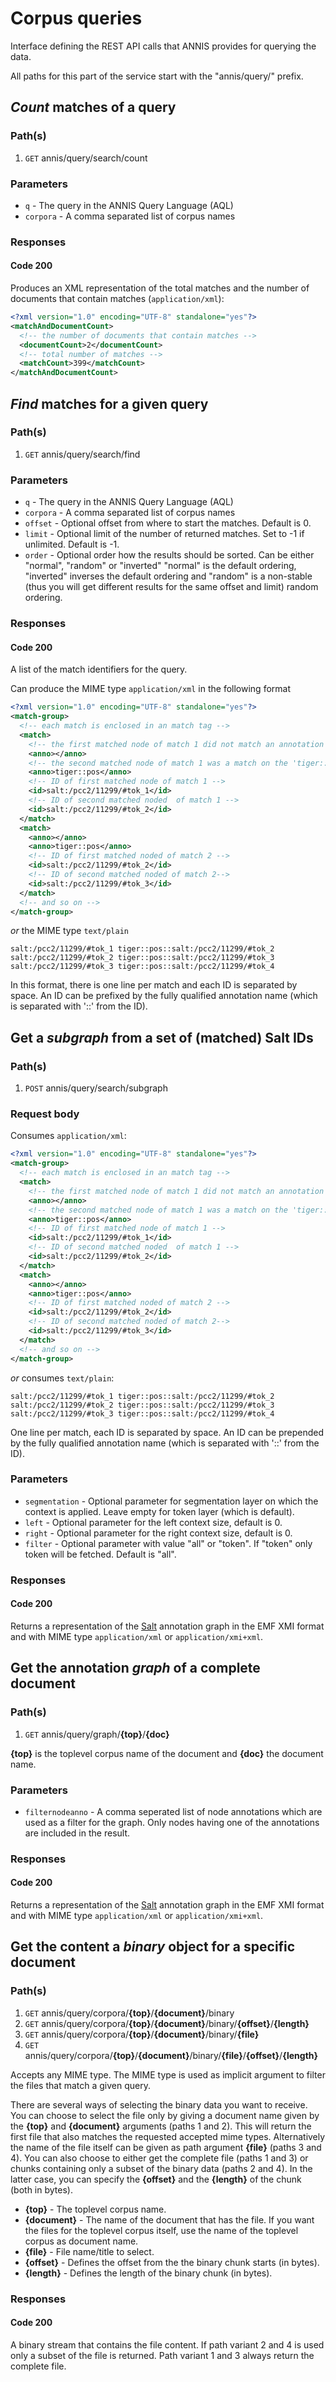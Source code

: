 # Corpus queries

Interface defining the REST API calls that ANNIS provides for querying the data. 

All paths for this part of the service start with the "annis/query/" prefix.

## *Count* matches of a query 

### Path(s)

1. `GET` annis/query/search/count


### Parameters

- `q` - The query in the ANNIS Query Language (AQL)
- `corpora` - A comma separated list of corpus names 

### Responses

#### Code 200

Produces an XML representation of the total matches and the number of documents that contain matches (`application/xml`):

```xml
<?xml version="1.0" encoding="UTF-8" standalone="yes"?>
<matchAndDocumentCount>
  <!-- the number of documents that contain matches -->
  <documentCount>2</documentCount>
  <!-- total number of matches -->
  <matchCount>399</matchCount>
</matchAndDocumentCount>
```


## *Find* matches for a given query

### Path(s)

1. `GET` annis/query/search/find 

### Parameters

- `q` - The query in the ANNIS Query Language (AQL)
- `corpora` - A comma separated list of corpus names 
- `offset` - Optional offset from where to start the matches. Default is 0. 
- `limit` - Optional limit of the number of returned matches. Set to -1 if unlimited. Default is -1. 
- `order` - Optional order how the results should be sorted. Can be either "normal", "random" or "inverted" "normal" is the default ordering, "inverted" inverses the default ordering and "random" is a non-stable (thus you will get different results for the same offset and limit) random ordering. 

### Responses

#### Code 200

A list of the match identifiers for the query.

Can produce the MIME type `application/xml` in the following format

```xml
<?xml version="1.0" encoding="UTF-8" standalone="yes"?>
<match-group>
  <!-- each match is enclosed in an match tag -->
  <match>
    <!-- the first matched node of match 1 did not match an annotation -->
    <anno></anno>
    <!-- the second matched node of match 1 was a match on the 'tiger::pos' annotation-->
    <anno>tiger::pos</anno>
    <!-- ID of first matched node of match 1 -->
    <id>salt:/pcc2/11299/#tok_1</id>
    <!-- ID of second matched noded  of match 1 -->
    <id>salt:/pcc2/11299/#tok_2</id>
  </match>
  <match>
    <anno></anno>
    <anno>tiger::pos</anno>
    <!-- ID of first matched noded of match 2 -->
    <id>salt:/pcc2/11299/#tok_2</id>
    <!-- ID of second matched noded of match 2-->
    <id>salt:/pcc2/11299/#tok_3</id>
  </match>
  <!-- and so on -->
</match-group>
```

*or* the MIME type `text/plain`
```
salt:/pcc2/11299/#tok_1 tiger::pos::salt:/pcc2/11299/#tok_2
salt:/pcc2/11299/#tok_2 tiger::pos::salt:/pcc2/11299/#tok_3
salt:/pcc2/11299/#tok_3 tiger::pos::salt:/pcc2/11299/#tok_4
```
In this format, there is one line per match and each ID is separated by space.
An ID can be prefixed by the fully qualified annotation name (which is separated with '::' from the ID).

## Get a *subgraph* from a set of (matched) Salt IDs

### Path(s)

1. `POST` annis/query/search/subgraph

### Request body

Consumes `application/xml`:

```xml
<?xml version="1.0" encoding="UTF-8" standalone="yes"?>
<match-group>
  <!-- each match is enclosed in an match tag -->
  <match>
    <!-- the first matched node of match 1 did not match an annotation -->
    <anno></anno>
    <!-- the second matched node of match 1 was a match on the 'tiger::pos' annotation-->
    <anno>tiger::pos</anno>
    <!-- ID of first matched node of match 1 -->
    <id>salt:/pcc2/11299/#tok_1</id>
    <!-- ID of second matched noded  of match 1 -->
    <id>salt:/pcc2/11299/#tok_2</id>
  </match>
  <match>
    <anno></anno>
    <anno>tiger::pos</anno>
    <!-- ID of first matched noded of match 2 -->
    <id>salt:/pcc2/11299/#tok_2</id>
    <!-- ID of second matched noded of match 2-->
    <id>salt:/pcc2/11299/#tok_3</id>
  </match>
  <!-- and so on -->
</match-group>
```

*or* consumes `text/plain`:

```
salt:/pcc2/11299/#tok_1 tiger::pos::salt:/pcc2/11299/#tok_2
salt:/pcc2/11299/#tok_2 tiger::pos::salt:/pcc2/11299/#tok_3
salt:/pcc2/11299/#tok_3 tiger::pos::salt:/pcc2/11299/#tok_4
```

One line per match, each ID is separated by space. An ID can be prepended by the fully qualified annotation name (which is separated with '::' from the ID).

### Parameters

- `segmentation` - Optional parameter for segmentation layer on which the context is applied. Leave empty for token layer (which is default).
- `left` - Optional parameter for the left context size, default is 0.
- `right` - Optional parameter for the right context size, default is 0.
- `filter` - Optional parameter with value "all" or "token". If "token" only token will be fetched. Default is "all". 

### Responses

#### Code 200

Returns a representation of the [Salt](http://corpus-tools.org/salt/) annotation graph in the EMF XMI format and with MIME type `application/xml` or `application/xmi+xml`. 

## Get the annotation *graph* of a complete document

### Path(s)

1. `GET` annis/query/graph/**{top}**/**{doc}**

**{top}** is the toplevel corpus name of the document and **{doc}** the document name. 

### Parameters

- `filternodeanno` - 	A comma seperated list of node annotations which are used as a filter for the graph. Only nodes having one of the annotations are included in the result. 

### Responses

#### Code 200

Returns a representation of the [Salt](http://corpus-tools.org/salt/) annotation graph in the EMF XMI format and with MIME type `application/xml` or `application/xmi+xml`. 

## Get the content a *binary* object for a specific document

### Path(s)

1. `GET` annis/query/corpora/**{top}**/**{document}**/binary 
2. `GET` annis/query/corpora/**{top}**/**{document}**/binary/**{offset}**/**{length}**
3. `GET` annis/query/corpora/**{top}**/**{document}**/binary/**{file}**
4. `GET` annis/query/corpora/**{top}**/**{document}**/binary/**{file}**/**{offset}**/**{length}**

Accepts any MIME type. The MIME type is used as implicit argument to filter the files that match a given query. 

There are several ways of selecting the binary data you want to receive. 
You can choose to select the file only by giving a document name given by the **{top}** and **{document}** arguments (paths 1 and 2). 
This will return the first file that also matches the requested accepted mime types. 
Alternatively the name of the file itself can be given as path argument **{file}** (paths 3 and 4).
You can also choose to either get the complete file (paths 1 and 3) or chunks containing only a subset of the binary data (paths 2 and 4). 
In the latter case, you can specify the **{offset}** and the **{length}** of the chunk (both in bytes).

- **{top}** - The toplevel corpus name. 
- **{document}** - The name of the document that has the file. If you want the files for the toplevel corpus itself, use the name of the toplevel corpus as document name. 
- **{file}** - File name/title to select.
- **{offset}** - Defines the offset from the the binary chunk starts (in bytes).
- **{length}** - Defines the length of the binary chunk (in bytes).

### Responses

#### Code 200

A binary stream that contains the file content. If path variant 2 and 4 is used only a subset of the file is returned. 
Path variant 1 and 3 always return the complete file.